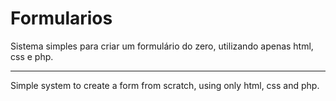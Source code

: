 # Formularios

Sistema simples para criar um formulário do zero, utilizando apenas html, css e php.

--------------------------------------------------------------------------------------

Simple system to create a form from scratch, using only html, css and php.
